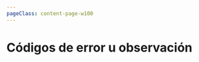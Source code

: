 ```yaml
---
pageClass: content-page-w100
---
```


# Códigos de error u observación
<data-viewer code="errors" :is-anexo="false" :page-size="10"></data-viewer>
